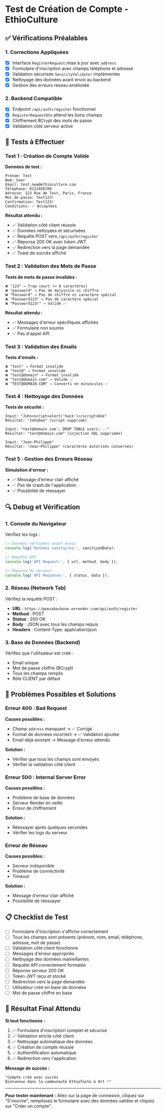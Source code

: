 # Test de Création de Compte - EthioCulture

## ✅ **Vérifications Préalables**

### **1. Corrections Appliquées**
- [x] Interface `RegisterRequest` mise à jour avec `address`
- [x] Formulaire d'inscription avec champs téléphone et adresse
- [x] Validation sécurisée `SecurityValidator` implémentée
- [x] Nettoyage des données avant envoi au backend
- [x] Gestion des erreurs réseau améliorée

### **2. Backend Compatible**
- [x] Endpoint `/api/auth/register` fonctionnel
- [x] `RegisterRequestDto` attend les bons champs
- [x] Chiffrement BCrypt des mots de passe
- [x] Validation côté serveur active

## 🧪 **Tests à Effectuer**

### **Test 1 : Création de Compte Valide**

**Données de test :**
```
Prénom: Test
Nom: User
Email: test.new@ethioculture.com
Téléphone: 0123456789
Adresse: 123 Rue de Test, Paris, France
Mot de passe: Test123!
Confirmation: Test123!
Conditions: ✅ Acceptées
```

**Résultat attendu :**
- ✅ Validation côté client réussie
- ✅ Données nettoyées et sécurisées
- ✅ Requête POST vers `/api/auth/register`
- ✅ Réponse 200 OK avec token JWT
- ✅ Redirection vers la page demandée
- ✅ Toast de succès affiché

### **Test 2 : Validation des Mots de Passe**

**Tests de mots de passe invalides :**
```
❌ "123" → Trop court (< 8 caractères)
❌ "password" → Pas de majuscule ni chiffre
❌ "Password" → Pas de chiffre ni caractère spécial
❌ "Password123" → Pas de caractère spécial
❌ "Password123!" → Valide ✅
```

**Résultat attendu :**
- ✅ Messages d'erreur spécifiques affichés
- ✅ Formulaire non soumis
- ✅ Pas d'appel API

### **Test 3 : Validation des Emails**

**Tests d'emails :**
```
❌ "test" → Format invalide
❌ "test@" → Format invalide
❌ "test@domain" → Format invalide
❌ "test@domain.com" → Valide ✅
❌ "TEST@DOMAIN.COM" → Converti en minuscules ✅
```

### **Test 4 : Nettoyage des Données**

**Tests de sécurité :**
```
Input: "John<script>alert('hack')</script>Doe"
Résultat: "JohnDoe" (script supprimé)

Input: "test@domain.com'; DROP TABLE users; --"
Résultat: "test@domain.com" (injection SQL supprimée)

Input: "Jean-Philippe"
Résultat: "Jean-Philippe" (caractères autorisés conservés)
```

### **Test 5 : Gestion des Erreurs Réseau**

**Simulation d'erreur :**
- ✅ Message d'erreur clair affiché
- ✅ Pas de crash de l'application
- ✅ Possibilité de réessayer

## 🔍 **Debug et Vérification**

### **1. Console du Navigateur**
Vérifiez les logs :
```javascript
// Données nettoyées avant envoi
console.log('Données sanitaires:', sanitizedData);

// Requête API
console.log('API Request:', { url, method, body });

// Réponse du serveur
console.log('API Response:', { status, data });
```

### **2. Réseau (Network Tab)**
Vérifiez la requête POST :
- **URL** : `https://geezabackone.onrender.com/api/auth/register`
- **Method** : POST
- **Status** : 200 OK
- **Body** : JSON avec tous les champs requis
- **Headers** : Content-Type: application/json

### **3. Base de Données (Backend)**
Vérifiez que l'utilisateur est créé :
- Email unique
- Mot de passe chiffré (BCrypt)
- Tous les champs remplis
- Rôle CLIENT par défaut

## 🚨 **Problèmes Possibles et Solutions**

### **Erreur 400 : Bad Request**
**Causes possibles :**
- Champ `address` manquant → ✅ Corrigé
- Format de données incorrect → ✅ Validation ajoutée
- Email déjà existant → Message d'erreur attendu

**Solution :**
- Vérifier que tous les champs sont envoyés
- Vérifier la validation côté client

### **Erreur 500 : Internal Server Error**
**Causes possibles :**
- Problème de base de données
- Serveur Render en veille
- Erreur de chiffrement

**Solution :**
- Réessayer après quelques secondes
- Vérifier les logs du serveur

### **Erreur de Réseau**
**Causes possibles :**
- Serveur indisponible
- Problème de connectivité
- Timeout

**Solution :**
- Message d'erreur clair affiché
- Possibilité de réessayer

## 📋 **Checklist de Test**

- [ ] Formulaire d'inscription s'affiche correctement
- [ ] Tous les champs sont présents (prénom, nom, email, téléphone, adresse, mot de passe)
- [ ] Validation côté client fonctionne
- [ ] Messages d'erreur appropriés
- [ ] Nettoyage des données malveillantes
- [ ] Requête API correctement formatée
- [ ] Réponse serveur 200 OK
- [ ] Token JWT reçu et stocké
- [ ] Redirection vers la page demandée
- [ ] Utilisateur créé en base de données
- [ ] Mot de passe chiffré en base

## 🎯 **Résultat Final Attendu**

**Si tout fonctionne :**
1. ✅ Formulaire d'inscription complet et sécurisé
2. ✅ Validation stricte côté client
3. ✅ Nettoyage automatique des données
4. ✅ Création de compte réussie
5. ✅ Authentification automatique
6. ✅ Redirection vers l'application

**Message de succès :**
```
"Compte créé avec succès
Bienvenue dans la communauté EthioTaste & Art !"
```

---

**Pour tester maintenant :** Allez sur la page de connexion, cliquez sur "S'inscrire", remplissez le formulaire avec des données valides et cliquez sur "Créer un compte".












